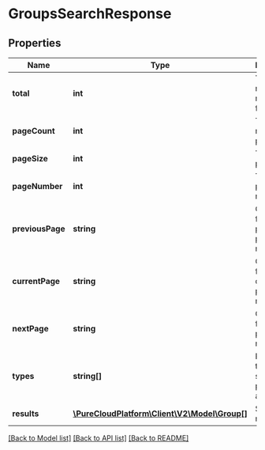 # GroupsSearchResponse

## Properties
Name | Type | Description | Notes
------------ | ------------- | ------------- | -------------
**total** | **int** | The total number of results found | 
**pageCount** | **int** | The total number of pages | 
**pageSize** | **int** | The current page size | 
**pageNumber** | **int** | The current page number | 
**previousPage** | **string** | Q64 value for the previous page of results | [optional] 
**currentPage** | **string** | Q64 value for the current page of results | [optional] 
**nextPage** | **string** | Q64 value for the next page of results | [optional] 
**types** | **string[]** | Resource types the search was performed against | 
**results** | [**\PureCloudPlatform\Client\V2\Model\Group[]**](Group.md) | Search results | 

[[Back to Model list]](../README.md#documentation-for-models) [[Back to API list]](../README.md#documentation-for-api-endpoints) [[Back to README]](../README.md)


